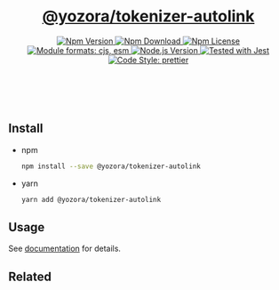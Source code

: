 <header>
  <h1 align="center">
    <a href="https://github.com/guanghechen/yozora/tree/master/tokenizers/autolink#readme">@yozora/tokenizer-autolink</a>
  </h1>
  <div align="center">
    <a href="https://www.npmjs.com/package/@yozora/tokenizer-autolink">
      <img
        alt="Npm Version"
        src="https://img.shields.io/npm/v/@yozora/tokenizer-autolink.svg"
      />
    </a>
    <a href="https://www.npmjs.com/package/@yozora/tokenizer-autolink">
      <img
        alt="Npm Download"
        src="https://img.shields.io/npm/dm/@yozora/tokenizer-autolink.svg"
      />
    </a>
    <a href="https://www.npmjs.com/package/@yozora/tokenizer-autolink">
      <img
        alt="Npm License"
        src="https://img.shields.io/npm/l/@yozora/tokenizer-autolink.svg"
      />
    </a>
    <a href="#install">
      <img
        alt="Module formats: cjs, esm"
        src="https://img.shields.io/badge/module_formats-cjs%2C%20esm-green.svg"
      />
    </a>
    <a href="https://github.com/nodejs/node">
      <img
        alt="Node.js Version"
        src="https://img.shields.io/node/v/@yozora/tokenizer-autolink"
      />
    </a>
    <a href="https://github.com/facebook/jest">
      <img
        alt="Tested with Jest"
        src="https://img.shields.io/badge/tested_with-jest-9c465e.svg"
      />
    </a>
    <a href="https://github.com/prettier/prettier">
      <img
        alt="Code Style: prettier"
        src="https://img.shields.io/badge/code_style-prettier-ff69b4.svg?style=flat-square"
      />
    </a>
  </div>
</header>
<br/>

## Install

* npm

  ```bash
  npm install --save @yozora/tokenizer-autolink
  ```

* yarn

  ```bash
  yarn add @yozora/tokenizer-autolink
  ```

## Usage

See [documentation][docpage] for details.

## Related

[homepage]: https://github.com/guanghechen/yozora/tree/master/tokenizers/autolink#readme
[docpage]: https://yozora.guanghechen.com/docs/package/tokenizer-autolink
